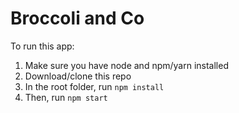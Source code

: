 # Broccoli and Co

To run this app:
1. Make sure you have node and npm/yarn installed
2. Download/clone this repo
3. In the root folder, run `npm install`
4. Then, run `npm start`